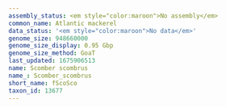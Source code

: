 ```yaml
---
assembly_status: <em style="color:maroon">No assembly</em>
common_name: Atlantic mackerel
data_status: '<em style="color:maroon">No data</em>'
genome_size: 948660000
genome_size_display: 0.95 Gbp
genome_size_method: GoaT
last_updated: 1675906513
name: Scomber scombrus
name_: Scomber_scombrus
short_name: fScoSco
taxon_id: 13677
---
```


